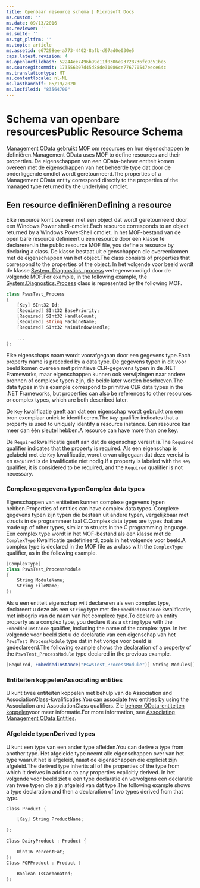 ```yaml
---
title: Openbaar resource schema | Microsoft Docs
ms.custom: ''
ms.date: 09/13/2016
ms.reviewer: ''
ms.suite: ''
ms.tgt_pltfrm: ''
ms.topic: article
ms.assetid: e67298ee-a773-4402-8afb-d97ad0e030e5
caps.latest.revision: 4
ms.openlocfilehash: 52244ee7496b99e11f0306e93728736fc9c51be5
ms.sourcegitcommit: 173556307d45d88de31086ce776770547eece64c
ms.translationtype: MT
ms.contentlocale: nl-NL
ms.lasthandoff: 05/19/2020
ms.locfileid: "83564700"
---
```

# <a name="public-resource-schema"></a><span data-ttu-id="fcbd5-102">Schema van openbare resources</span><span class="sxs-lookup"><span data-stu-id="fcbd5-102">Public Resource Schema</span></span>

<span data-ttu-id="fcbd5-103">Management OData gebruikt MOF om resources en hun eigenschappen te definiëren.</span><span class="sxs-lookup"><span data-stu-id="fcbd5-103">Management OData uses MOF to define resources and their properties.</span></span> <span data-ttu-id="fcbd5-104">De eigenschappen van een OData-beheer entiteit komen overeen met de eigenschappen van het beheerde type dat door de onderliggende cmdlet wordt geretourneerd.</span><span class="sxs-lookup"><span data-stu-id="fcbd5-104">The properties of a Management OData entity correspond directly to the properties of the managed type returned by the underlying cmdlet.</span></span>

## <a name="defining-a-resource"></a><span data-ttu-id="fcbd5-105">Een resource definiëren</span><span class="sxs-lookup"><span data-stu-id="fcbd5-105">Defining a resource</span></span>

<span data-ttu-id="fcbd5-106">Elke resource komt overeen met een object dat wordt geretourneerd door een Windows Power shell-cmdlet.</span><span class="sxs-lookup"><span data-stu-id="fcbd5-106">Each resource corresponds to an object returned by a Windows PowerShell cmdlet.</span></span> <span data-ttu-id="fcbd5-107">In het MOF-bestand van de open bare resource definieert u een resource door een klasse te declareren.</span><span class="sxs-lookup"><span data-stu-id="fcbd5-107">In the public resource MOF file, you define a resource by declaring a class.</span></span> <span data-ttu-id="fcbd5-108">De klasse bestaat uit eigenschappen die overeenkomen met de eigenschappen van het object.</span><span class="sxs-lookup"><span data-stu-id="fcbd5-108">The class consists of properties that correspond to the properties of the object.</span></span> <span data-ttu-id="fcbd5-109">In het volgende voor beeld wordt de klasse [System. Diagnostics. process](/dotnet/api/System.Diagnostics.Process) vertegenwoordigd door de volgende MOF.</span><span class="sxs-lookup"><span data-stu-id="fcbd5-109">For example, in the following example, the [System.Diagnostics.Process](/dotnet/api/System.Diagnostics.Process) class is represented by the following MOF.</span></span>

```csharp
class PswsTest_Process
{
    [Key] SInt32 Id;
    [Required] SInt32 BasePriority;
    [Required] SInt32 HandleCount;
    [Required] string MachineName;
    [Required] SInt32 MainWindowHandle;

    ...
};
```

<span data-ttu-id="fcbd5-110">Elke eigenschaps naam wordt voorafgegaan door een gegevens type.</span><span class="sxs-lookup"><span data-stu-id="fcbd5-110">Each property name is preceded by a data type.</span></span> <span data-ttu-id="fcbd5-111">De gegevens typen in dit voor beeld komen overeen met primitieve CLR-gegevens typen in de .NET Frameworks, maar eigenschappen kunnen ook verwijzingen naar andere bronnen of complexe typen zijn, die beide later worden beschreven.</span><span class="sxs-lookup"><span data-stu-id="fcbd5-111">The data types in this example correspond to primitive CLR data types in the .NET Frameworks, but properties can also be references to other resources or complex types, which are both described later.</span></span>

<span data-ttu-id="fcbd5-112">De `Key` kwalificatie geeft aan dat een eigenschap wordt gebruikt om een bron exemplaar uniek te identificeren.</span><span class="sxs-lookup"><span data-stu-id="fcbd5-112">The `Key` qualifier indicates that a property is used to uniquely identify a resource instance.</span></span> <span data-ttu-id="fcbd5-113">Een resource kan meer dan één sleutel hebben.</span><span class="sxs-lookup"><span data-stu-id="fcbd5-113">A resource can have more than one key.</span></span>

<span data-ttu-id="fcbd5-114">De `Required` kwalificatie geeft aan dat de eigenschap vereist is.</span><span class="sxs-lookup"><span data-stu-id="fcbd5-114">The `Required` qualifier indicates that the property is required.</span></span> <span data-ttu-id="fcbd5-115">Als een eigenschap is gelabeld met de `Key` kwalificatie, wordt ervan uitgegaan dat deze vereist is en `Required` is de kwalificatie niet nodig.</span><span class="sxs-lookup"><span data-stu-id="fcbd5-115">If a property is labeled with the `Key` qualifier, it is considered to be required, and the `Required` qualifier is not necessary.</span></span>

### <a name="complex-data-types"></a><span data-ttu-id="fcbd5-116">Complexe gegevens typen</span><span class="sxs-lookup"><span data-stu-id="fcbd5-116">Complex data types</span></span>

<span data-ttu-id="fcbd5-117">Eigenschappen van entiteiten kunnen complexe gegevens typen hebben.</span><span class="sxs-lookup"><span data-stu-id="fcbd5-117">Properties of entities can have complex data types.</span></span> <span data-ttu-id="fcbd5-118">Complexe gegevens typen zijn typen die bestaan uit andere typen, vergelijkbaar met structs in de programmeer taal C.</span><span class="sxs-lookup"><span data-stu-id="fcbd5-118">Complex data types are types that are made up of other types, similar to structs in the C programming language.</span></span> <span data-ttu-id="fcbd5-119">Een complex type wordt in het MOF-bestand als een klasse met de `ComplexType` Kwalificatie gedefinieerd, zoals in het volgende voor beeld.</span><span class="sxs-lookup"><span data-stu-id="fcbd5-119">A complex type is declared in the MOF file as a class with the `ComplexType` qualifier, as in the following example.</span></span>

```csharp
[ComplexType]
class PswsTest_ProcessModule
{
    String ModuleName;
    String FileName;
};
```

<span data-ttu-id="fcbd5-120">Als u een entiteit eigenschap wilt declareren als een complex type, declareert u deze als een `string` type met de `EmbeddedInstance` kwalificatie, met inbegrip van de naam van het complexe type.</span><span class="sxs-lookup"><span data-stu-id="fcbd5-120">To declare an entity property as a complex type, you declare it as a `string` type with the `EmbeddedInstance` qualifier, including the name of the complex type.</span></span> <span data-ttu-id="fcbd5-121">In het volgende voor beeld ziet u de declaratie van een eigenschap van het `PswsTest_ProcessModule` type dat in het vorige voor beeld is gedeclareerd.</span><span class="sxs-lookup"><span data-stu-id="fcbd5-121">The following example shows the declaration of a property of the `PswsTest_ProcessModule` type declared in the previous example.</span></span>

```csharp
[Required, EmbeddedInstance("PswsTest_ProcessModule")] String Modules[];
```

### <a name="associating-entities"></a><span data-ttu-id="fcbd5-122">Entiteiten koppelen</span><span class="sxs-lookup"><span data-stu-id="fcbd5-122">Associating entities</span></span>

<span data-ttu-id="fcbd5-123">U kunt twee entiteiten koppelen met behulp van de Association and AssociationClass-kwalificaties.</span><span class="sxs-lookup"><span data-stu-id="fcbd5-123">You can associate two entities by using the Association and AssociationClass qualifiers.</span></span> <span data-ttu-id="fcbd5-124">Zie [beheer OData-entiteiten koppelen](./associating-management-odata-entities.md)voor meer informatie.</span><span class="sxs-lookup"><span data-stu-id="fcbd5-124">For more information, see [Associating Management OData Entities](./associating-management-odata-entities.md).</span></span>

### <a name="derived-types"></a><span data-ttu-id="fcbd5-125">Afgeleide typen</span><span class="sxs-lookup"><span data-stu-id="fcbd5-125">Derived types</span></span>

<span data-ttu-id="fcbd5-126">U kunt een type van een ander type afleiden.</span><span class="sxs-lookup"><span data-stu-id="fcbd5-126">You can derive a type from another type.</span></span> <span data-ttu-id="fcbd5-127">Het afgeleide type neemt alle eigenschappen over van het type waaruit het is afgeleid, naast de eigenschappen die expliciet zijn afgeleid.</span><span class="sxs-lookup"><span data-stu-id="fcbd5-127">The derived type inherits all of the properties of the type from which it derives in addition to any properties explicitly derived.</span></span> <span data-ttu-id="fcbd5-128">In het volgende voor beeld ziet u een type declaratie en vervolgens een declaratie van twee typen die zijn afgeleid van dat type.</span><span class="sxs-lookup"><span data-stu-id="fcbd5-128">The following example shows a type declaration and then a declaration of two types derived from that type.</span></span>

```csharp
Class Product {

    [Key] String ProductName;

};

Class DairyProduct : Product {

    Uint16 PercentFat;
};
Class POPProduct : Product {

    Boolean IsCarbonated;
};
```
